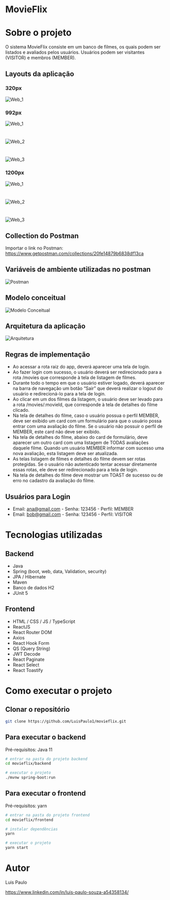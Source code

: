 # MovieFlix

# Sobre o projeto

O sistema MovieFlix consiste em um banco de filmes, os quais podem ser listados e avaliados pelos usuários. Usuários podem ser visitantes (VISITOR) e membros (MEMBER).

## Layouts da aplicação

### 320px
![Web_1](https://github.com/LuisPaulo1/assets/blob/master/movieflix/320px.png)

### 992px
![Web_1](https://github.com/LuisPaulo1/assets/blob/master/movieflix/Login-992px.png)
#
![Web_2](https://github.com/LuisPaulo1/assets/blob/master/movieflix/Listagem-992px.png)
#
![Web_3](https://github.com/LuisPaulo1/assets/blob/master/movieflix/Detalhe-992px.png)

### 1200px
![Web_1](https://github.com/LuisPaulo1/assets/blob/master/movieflix/Login-1200px.png)
#
![Web_2](https://github.com/LuisPaulo1/assets/blob/master/movieflix/Listagem-1200px.png)
#
![Web_3](https://github.com/LuisPaulo1/assets/blob/master/movieflix/Detalhe-1200px.png)

## Collection do Postman
Importar o link no Postman: https://www.getpostman.com/collections/20fe14879b6838df13ca

## Variáveis de ambiente utilizadas no postman
![Postman](https://github.com/LuisPaulo1/assets/blob/master/movieflix/variaveis-ambiente.png)

## Modelo conceitual
![Modelo Conceitual](https://github.com/LuisPaulo1/assets/blob/master/movieflix/diagrama-classes.png)

## Arquitetura da aplicação
![Arquitetura](https://github.com/LuisPaulo1/assets/blob/master/movieflix/arquitetura.png)

## Regras de implementação
- Ao acessar a rota raiz do app, deverá aparecer uma tela de login.
- Ao fazer login com sucesso, o usuário deverá ser redirecionado para a rota /movies que corresponde à tela de listagem de filmes.
- Durante todo o tempo em que o usuário estiver logado, deverá aparecer na barra de navegação um botão “Sair” que deverá realizar o logout do usuário e redirecioná-lo para a tela de login.
- Ao clicar em um dos filmes da listagem, o usuário deve ser levado para a rota /movies/:movieId, que corresponde à tela de detalhes do filme clicado.
- Na tela de detalhes do filme, caso o usuário possua o perfil MEMBER, deve ser exibido um card com um formulário para que o usuário possa entrar com uma avaliação do filme. Se o usuário não possuir o perfil de MEMBER, este card não deve ser exibido.
- Na tela de detalhes do filme, abaixo do card de formulário, deve aparecer um outro card com uma listagem de TODAS avaliações daquele filme. Quando um usuário MEMBER informar com sucesso uma nova avaliação, esta listagem deve ser atualizada.
- As telas listagem de filmes e detalhes do filme devem ser rotas protegidas. Se o usuário não autenticado tentar acessar diretamente essas rotas, ele deve ser redirecionado para a tela de login.
- Na tela de detalhes do filme deve mostrar um TOAST de sucesso ou de erro no cadastro da avaliação do filme.

## Usuários para Login
- Email: ana@gmail.com - Senha: 123456 - Perfil: MEMBER
- Email: bob@gmail.com - Senha: 123456 - Perfil: VISITOR

# Tecnologias utilizadas
## Backend
- Java
- Spring (boot, web, data, Validation, security)
- JPA / Hibernate
- Maven
- Banco de dados H2
- JUnit 5

## Frontend
- HTML / CSS / JS / TypeScript
- ReactJS
- React Router DOM
- Axios
- React Hook Form
- QS (Query String)
- JWT Decode
- React Paginate
- React Select
- React Toastify

# Como executar o projeto

## Clonar o repositório
```bash
git clone https://github.com/LuisPaulo1/movieflix.git
```

## Para executar o backend
Pré-requisitos: Java 11

```bash
# entrar na pasta do projeto backend
cd movieflix/backend

# executar o projeto
./mvnw spring-boot:run
```

## Para executar o frontend
Pré-requisitos: yarn

```bash
# entrar na pasta do projeto frontend
cd movieflix/frontend

# instalar dependências
yarn

# executar o projeto
yarn start
```

# Autor

Luis Paulo

https://www.linkedin.com/in/luis-paulo-souza-a54358134/
